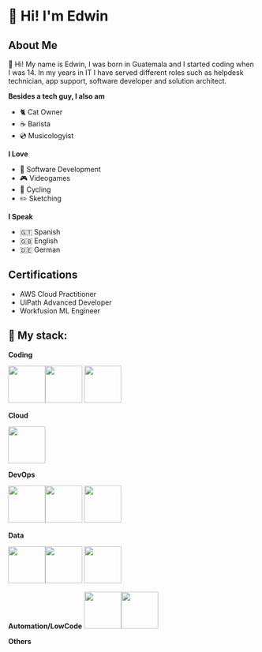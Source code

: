 # 👋 Hi! I'm Edwin


## About Me


👋 Hi! My name is Edwin, I was born in Guatemala and I started coding when I was 14. In my years in IT I have served different roles such as helpdesk technician, app support, software developer and solution architect.

**Besides a tech guy, I also am**

* 🐈 Cat Owner
* ☕ Barista
* 💿 Musicologyist
  
**I Love**

* 💾 Software Development
* 🎮 Videogames
* 🚴 Cycling
* ✏️ Sketching


**I Speak** 

* 🇬🇹 Spanish
* 🇬🇧 English
* :de: German

## Certifications

* AWS Cloud Practitioner
* UiPath Advanced Developer
* Workfusion ML Engineer

## 🌱 My stack:

**Coding**

<img src="https://raw.githubusercontent.com/marwin1991/profile-technology-icons/refs/heads/main/icons/python.png" width="75"><img src="https://raw.githubusercontent.com/marwin1991/profile-technology-icons/refs/heads/main/icons/javascript.png" width="75">
<img src="https://raw.githubusercontent.com/marwin1991/profile-technology-icons/refs/heads/main/icons/java.png" width="75">

**Cloud**

<img src="https://raw.githubusercontent.com/marwin1991/profile-technology-icons/refs/heads/main/icons/aws.png" width="75">

**DevOps**

<img src="https://raw.githubusercontent.com/marwin1991/profile-technology-icons/refs/heads/main/icons/docker.png" width="75"><img src="https://raw.githubusercontent.com/marwin1991/profile-technology-icons/refs/heads/main/icons/git.png" width="75">
<img src="https://raw.githubusercontent.com/marwin1991/profile-technology-icons/refs/heads/main/icons/ci_cd.png" width="75">

**Data**

<img src="https://raw.githubusercontent.com/marwin1991/profile-technology-icons/refs/heads/main/icons/mssql.png" width="75"><img src="https://raw.githubusercontent.com/marwin1991/profile-technology-icons/refs/heads/main/icons/mongodb.png" width="75">
<img src="https://raw.githubusercontent.com/marwin1991/profile-technology-icons/refs/heads/main/icons/cassandra.png" width="75">

**Automation/LowCode**
<img src="https://upload.wikimedia.org/wikipedia/de/2/21/UiPath_logo.svg" width="75"><img src="https://upload.wikimedia.org/wikipedia/commons/thumb/4/4d/Microsoft_Power_Automate.svg/96px-Microsoft_Power_Automate.svg.png" width="75">

**Others**




<!-- - 💞️ I’m looking to collaborate on ...-->

<!---
bluegoldengoldfish/bluegoldengoldfish is a ✨ special ✨ repository because its `README.md` (this file) appears on your GitHub profile.
You can click the Preview link to take a look at your changes.
--->
